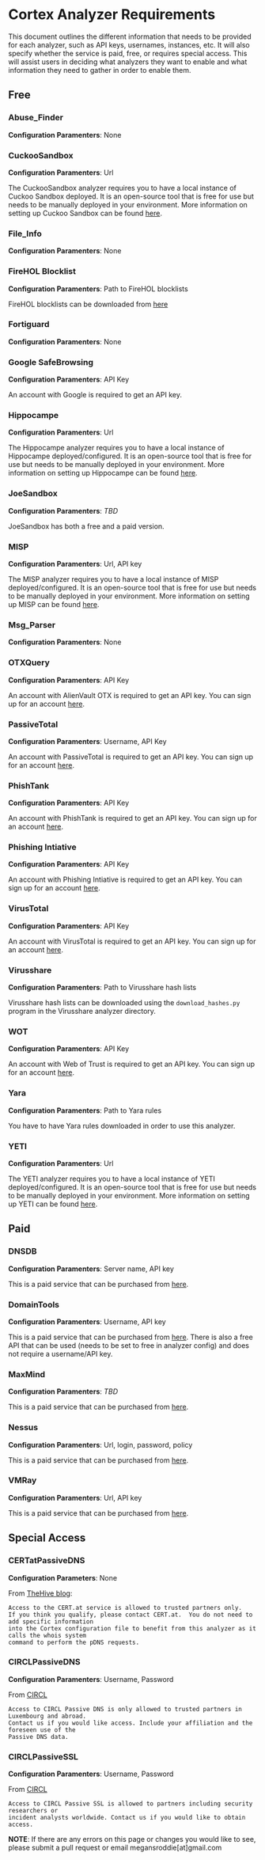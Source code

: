 # Cortex Analyzer Requirements
This document outlines the different information that needs to be provided for each analyzer, such as API keys, usernames, instances, etc. It will also specify whether the service is paid, free, or requires special access. This will assist users in deciding what analyzers they want to enable and what information they need to gather in order to enable them.

## Free

### Abuse_Finder
**Configuration Paramenters**: None

### CuckooSandbox
**Configuration Paramenters**: Url

The CuckooSandbox analyzer requires you to have a local instance of Cuckoo Sandbox deployed. It is an open-source tool that is free for use but needs to be manually deployed in your environment. More information on setting up Cuckoo Sandbox can be found [here](https://cuckoosandbox.org/).

### File_Info
**Configuration Paramenters**: None

### FireHOL Blocklist 
**Configuration Paramenters**: Path to FireHOL blocklists

FireHOL blocklists can be downloaded from [here](https://iplists.firehol.org)

### Fortiguard
**Configuration Paramenters**: None

### Google SafeBrowsing
**Configuration Paramenters**: API Key

An account with Google is required to get an API key.

### Hippocampe
**Configuration Paramenters**: Url

The Hippocampe analyzer requires you to have a local instance of Hippocampe deployed/configured. It is an open-source tool that is free for use but needs to be manually deployed in your environment. More information on setting up Hippocampe can be found [here](https://github.com/CERT-BDF/Hippocampe).

### JoeSandbox
**Configuration Paramenters**: _TBD_

JoeSandbox has both a free and a paid version. 

### MISP
**Configuration Paramenters**: Url, API key

The MISP analyzer requires you to have a local instance of MISP deployed/configured. It is an open-source tool that is free for use but needs to be manually deployed in your environment. More information on setting up MISP can be found [here](http://www.misp-project.org/).

### Msg_Parser
**Configuration Paramenters**: None

### OTXQuery
**Configuration Paramenters**: API Key

An account with AlienVault OTX is required to get an API key. You can sign up for an account [here](https://otx.alienvault.com).

### PassiveTotal
**Configuration Paramenters**: Username, API Key

An account with PassiveTotal is required to get an API key. You can sign up for an account [here](https://community.riskiq.com/registration).

### PhishTank
**Configuration Paramenters**: API Key

An account with PhishTank is required to get an API key. You can sign up for an account [here](https://www.phishtank.com/index.php).

### Phishing Intiative
**Configuration Paramenters**: API Key

An account with Phishing Intiative is required to get an API key. You can sign up for an account [here](https://phishing-initiative.fr/register).

### VirusTotal
**Configuration Paramenters**: API Key

An account with VirusTotal is required to get an API key. You can sign up for an account [here](https://www.virustotal.com/en/).

### Virusshare
**Configuration Paramenters**: Path to Virusshare hash lists

Virusshare hash lists can be downloaded using the `download_hashes.py` program in the Virusshare analyzer directory.

### WOT
**Configuration Paramenters**: API Key

An account with Web of Trust is required to get an API key. You can sign up for an account [here](https://www.mywot.com/en/signup?destination=profile/api).

### Yara
**Configuration Paramenters**: Path to Yara rules

You have to have Yara rules downloaded in order to use this analyzer. 

### YETI
**Configuration Paramenters**: Url 

The YETI analyzer requires you to have a local instance of YETI deployed/configured. It is an open-source tool that is free for use but needs to be manually deployed in your environment. More information on setting up YETI can be found [here](https://yeti-platform.github.io/).

## Paid  
### DNSDB
**Configuration Paramenters**: Server name, API key

This is a paid service that can be purchased from [here](https://www.farsightsecurity.com/order-services/). 

### DomainTools
**Configuration Paramenters**: Username, API key

This is a paid service that can be purchased from [here](https://www.domaintools.com/products/api-integration/). There is also a free API that can be used (needs to be set to free in analyzer config) and does not require a username/API key. 

### MaxMind
**Configuration Paramenters**: _TBD_

This is a paid service that can be purchased from [here](https://www.maxmind.com/en/home). 

### Nessus
**Configuration Paramenters**: Url, login, password, policy

This is a paid service that can be purchased from [here](https://www.tenable.com/products/nessus-vulnerability-scanner). 

### VMRay
**Configuration Paramenters**: Url, API key

This is a paid service that can be purchased from [here](https://www.vmray.com/). 



## Special Access

### CERTatPassiveDNS
**Configuration Parameters**: None

From [TheHive blog](https://blog.thehive-project.org/2017/07/05/all-fresh-cortexutils-new-cortex-analyzers/):
```
Access to the CERT.at service is allowed to trusted partners only.  
If you think you qualify, please contact CERT.at.  You do not need to add specific information 
into the Cortex configuration file to benefit from this analyzer as it calls the whois system 
command to perform the pDNS requests.
```

### CIRCLPassiveDNS
**Configuration Paramenters**: Username, Password

From [CIRCL](https://www.circl.lu/services/passive-dns/)
```
Access to CIRCL Passive DNS is only allowed to trusted partners in Luxembourg and abroad. 
Contact us if you would like access. Include your affiliation and the foreseen use of the 
Passive DNS data.
```

### CIRCLPassiveSSL
**Configuration Paramenters**: Username, Password

From [CIRCL](https://www.circl.lu/services/passive-ssl/)
```
Access to CIRCL Passive SSL is allowed to partners including security researchers or 
incident analysts worldwide. Contact us if you would like to obtain access.
```


**NOTE**: If there are any errors on this page or changes you would like to see, please submit a pull request or email megansroddie[at]gmail.com

